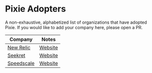 # Pixie Adopters

A non-exhaustive, alphabetized list of organizations that have adopted Pixie. If you would like to add
your company here, please open a PR.

| Company                                           |  Notes                                                                                                               |
| ------------------------------------------------  | :-----------------------------------------------------------------------------------------------------------------:  |
| [New Relic](https://newrelic.com/)                | [Website](https://newrelic.com/platform/kubernetes-pixie)                                                            |
| [Seekret](https://seekret.io)                     | [Website](https://www.seekret.io/product)                                                                            |
| [Speedscale](https://speedscale.com/)             | [Website](https://speedscale.com/kubernetes/)                                                                        |
